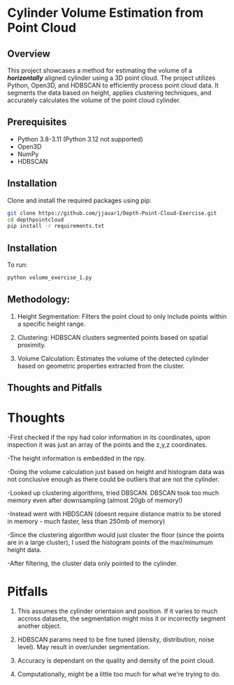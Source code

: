 # Cylinder Volume Estimation from Point Cloud

## Overview
This project showcases a method for estimating the volume of a ***horizontally*** aligned cylinder using a 3D point cloud. The project utilizes Python, Open3D, and HDBSCAN to efficiently process point cloud data. It segments the data based on height, applies clustering techniques, and accurately calculates the volume of the point cloud cylinder.


## Prerequisites
- Python 3.8-3.11 (Python 3.12 not supported)
- Open3D
- NumPy
- HDBSCAN

## Installation
Clone and install the required packages using pip:

```bash
git clone https://github.com/jjavar1/Depth-Point-Cloud-Exercise.git
cd depthpointcloud
pip install -r requirements.txt
```

## Installation
To run:

```bash
python volume_exercise_1.py
```

## Methodology:
1. Height Segmentation: Filters the point cloud to only include points within a specific height range.

2. Clustering: HDBSCAN clusters segmented points based on spatial proximity.

3. Volume Calculation: Estimates the volume of the detected cylinder based on geometric properties extracted from the cluster.

## Thoughts and Pitfalls
# Thoughts
-First checked if the npy had color information in its coordinates, upon inspection it was just an array of the points and the z,y,z coordinates.

-The height information is embedded in the npy.

-Doing the volume calculation just based on height and histogram data was not conclusive enough as there could be outliers that are not the cylinder.

-Looked up clustering algorithms, tried DBSCAN. DBSCAN took too much memory even after downsampling (almost 20gb of memory!)

-Instead went with HBDSCAN (doesnt require distance matrix to be stored in memory - much faster, less than 250mb of memory)

-Since the clustering algorithm would just cluster the floor (since the points are in a large cluster), I used the histogram points of the max/minumum height data.

-After filtering, the cluster data only pointed to the cylinder.

# Pitfalls
1. This assumes the cylinder orientaion and position. If it varies to much accross datasets, the segmentation might miss it or incorrectly segment another object.

2. HDBSCAN params need to be fine tuned (density, distribution, noise level). May result in over/under segmentation.

3. Accuracy is dependant on the quality and density of the point cloud.

4. Computationally, might be a little too much for what we're trying to do.


